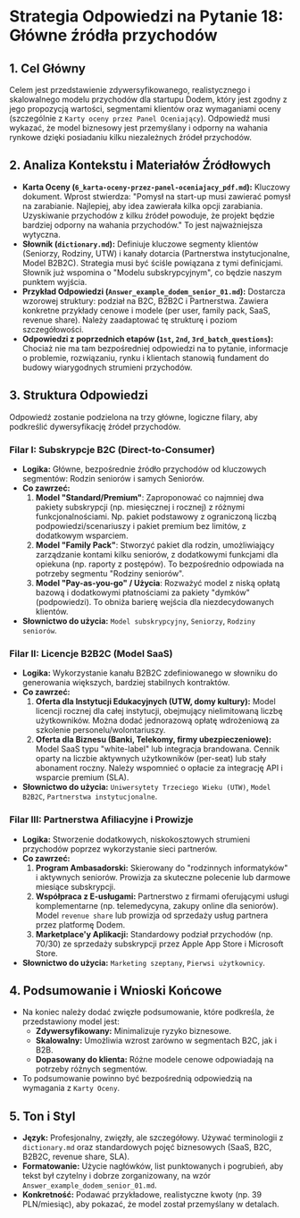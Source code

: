 # Strategia Odpowiedzi na Pytanie 18: Główne źródła przychodów

## 1. Cel Główny

Celem jest przedstawienie zdywersyfikowanego, realistycznego i skalowalnego modelu przychodów dla startupu Dodem, który jest zgodny z jego propozycją wartości, segmentami klientów oraz wymaganiami oceny (szczególnie z `Karty oceny przez Panel Oceniający`). Odpowiedź musi wykazać, że model biznesowy jest przemyślany i odporny na wahania rynkowe dzięki posiadaniu kilku niezależnych źródeł przychodów.

## 2. Analiza Kontekstu i Materiałów Źródłowych

- **Karta Oceny (`6_karta-oceny-przez-panel-oceniajacy_pdf.md`):** Kluczowy dokument. Wprost stwierdza: "Pomysł na start-up musi zawierać pomysł na zarabianie. Najlepiej, aby idea zawierała kilka opcji zarabiania. Uzyskiwanie przychodów z kilku źródeł powoduje, że projekt będzie bardziej odporny na wahania przychodów." To jest najważniejsza wytyczna.
- **Słownik (`dictionary.md`):** Definiuje kluczowe segmenty klientów (Seniorzy, Rodziny, UTW) i kanały dotarcia (Partnerstwa instytucjonalne, Model B2B2C). Strategia musi być ściśle powiązana z tymi definicjami. Słownik już wspomina o "Modelu subskrypcyjnym", co będzie naszym punktem wyjścia.
- **Przykład Odpowiedzi (`Answer_example_dodem_senior_01.md`):** Dostarcza wzorowej struktury: podział na B2C, B2B2C i Partnerstwa. Zawiera konkretne przykłady cenowe i modele (per user, family pack, SaaS, revenue share). Należy zaadaptować tę strukturę i poziom szczegółowości.
- **Odpowiedzi z poprzednich etapów (`1st`, `2nd`, `3rd_batch_questions`):** Chociaż nie ma tam bezpośredniej odpowiedzi na to pytanie, informacje o problemie, rozwiązaniu, rynku i klientach stanowią fundament do budowy wiarygodnych strumieni przychodów.

## 3. Struktura Odpowiedzi

Odpowiedź zostanie podzielona na trzy główne, logiczne filary, aby podkreślić dywersyfikację źródeł przychodów.

### Filar I: Subskrypcje B2C (Direct-to-Consumer)

- **Logika:** Główne, bezpośrednie źródło przychodów od kluczowych segmentów: Rodzin seniorów i samych Seniorów.
- **Co zawrzeć:**
    1.  **Model "Standard/Premium"**: Zaproponować co najmniej dwa pakiety subskrypcji (np. miesięcznej i rocznej) z różnymi funkcjonalnościami. Np. pakiet podstawowy z ograniczoną liczbą podpowiedzi/scenariuszy i pakiet premium bez limitów, z dodatkowym wsparciem.
    2.  **Model "Family Pack"**: Stworzyć pakiet dla rodzin, umożliwiający zarządzanie kontami kilku seniorów, z dodatkowymi funkcjami dla opiekuna (np. raporty z postępów). To bezpośrednio odpowiada na potrzeby segmentu "Rodziny seniorów".
    3.  **Model "Pay-as-you-go" / Użycia**: Rozważyć model z niską opłatą bazową i dodatkowymi płatnościami za pakiety "dymków" (podpowiedzi). To obniża barierę wejścia dla niezdecydowanych klientów.
- **Słownictwo do użycia:** `Model subskrypcyjny`, `Seniorzy`, `Rodziny seniorów`.

### Filar II: Licencje B2B2C (Model SaaS)

- **Logika:** Wykorzystanie kanału B2B2C zdefiniowanego w słowniku do generowania większych, bardziej stabilnych kontraktów.
- **Co zawrzeć:**
    1.  **Oferta dla Instytucji Edukacyjnych (UTW, domy kultury):** Model licencji rocznej dla całej instytucji, obejmujący nielimitowaną liczbę użytkowników. Można dodać jednorazową opłatę wdrożeniową za szkolenie personelu/wolontariuszy.
    2.  **Oferta dla Biznesu (Banki, Telekomy, firmy ubezpieczeniowe):** Model SaaS typu "white-label" lub integracja brandowana. Cennik oparty na liczbie aktywnych użytkowników (per-seat) lub stały abonament roczny. Należy wspomnieć o opłacie za integrację API i wsparcie premium (SLA).
- **Słownictwo do użycia:** `Uniwersytety Trzeciego Wieku (UTW)`, `Model B2B2C`, `Partnerstwa instytucjonalne`.

### Filar III: Partnerstwa Afiliacyjne i Prowizje

- **Logika:** Stworzenie dodatkowych, niskokosztowych strumieni przychodów poprzez wykorzystanie sieci partnerów.
- **Co zawrzeć:**
    1.  **Program Ambasadorski:** Skierowany do "rodzinnych informatyków" i aktywnych seniorów. Prowizja za skuteczne polecenie lub darmowe miesiące subskrypcji.
    2.  **Współpraca z E-usługami:** Partnerstwo z firmami oferującymi usługi komplementarne (np. telemedycyna, zakupy online dla seniorów). Model `revenue share` lub prowizja od sprzedaży usług partnera przez platformę Dodem.
    3.  **Marketplace'y Aplikacji:** Standardowy podział przychodów (np. 70/30) ze sprzedaży subskrypcji przez Apple App Store i Microsoft Store.
- **Słownictwo do użycia:** `Marketing szeptany`, `Pierwsi użytkownicy`.

## 4. Podsumowanie i Wnioski Końcowe

- Na koniec należy dodać zwięzłe podsumowanie, które podkreśla, że przedstawiony model jest:
    - **Zdywersyfikowany:** Minimalizuje ryzyko biznesowe.
    - **Skalowalny:** Umożliwia wzrost zarówno w segmentach B2C, jak i B2B.
    - **Dopasowany do klienta:** Różne modele cenowe odpowiadają na potrzeby różnych segmentów.
- To podsumowanie powinno być bezpośrednią odpowiedzią na wymagania z `Karty Oceny`.

## 5. Ton i Styl

- **Język:** Profesjonalny, zwięzły, ale szczegółowy. Używać terminologii z `dictionary.md` oraz standardowych pojęć biznesowych (SaaS, B2C, B2B2C, revenue share, SLA).
- **Formatowanie:** Użycie nagłówków, list punktowanych i pogrubień, aby tekst był czytelny i dobrze zorganizowany, na wzór `Answer_example_dodem_senior_01.md`.
- **Konkretność:** Podawać przykładowe, realistyczne kwoty (np. 39 PLN/miesiąc), aby pokazać, że model został przemyślany w detalach.
